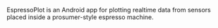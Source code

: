 EspressoPlot is an Android app for plotting realtime data from sensors placed inside a prosumer-style espresso machine.
